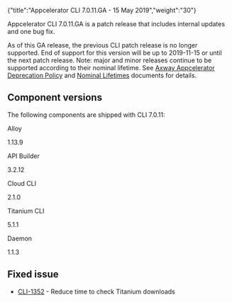 {"title":"Appcelerator CLI 7.0.11.GA - 15 May 2019","weight":"30"}

Appcelerator CLI 7.0.11.GA is a patch release that includes internal updates and one bug fix.

As of this GA release, the previous CLI patch release is no longer supported. End of support for this version will be up to 2019-11-15 or until the next patch release. Note: major and minor releases continue to be supported according to their nominal lifetime. See [Axway Appcelerator Deprecation Policy](/docs/appc/AMPLIFY_Appcelerator_Services_Overview/Axway_Appcelerator_Deprecation_Policy/) and [Nominal Lifetimes](/docs/appc/AMPLIFY_Appcelerator_Services_Overview/Axway_Appcelerator_Product_Lifecycle/#NominalLifetimes) documents for details.

## Component versions

The following components are shipped with CLI 7.0.11:

Alloy

1.13.9

API Builder

3.2.12

Cloud CLI

2.1.0

Titanium CLI

5.1.1

Daemon

1.1.3

## Fixed issue

* [CLI-1352](https://jira.appcelerator.org/browse/CLI-1352) - Reduce time to check Titanium downloads
